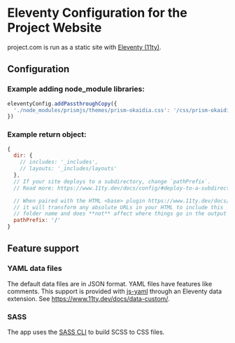 # Eleventy Configuration for the Project Website
project.com is run as a static site with [Eleventy (11ty)](https://www.11ty.dev/).

## Configuration

### Example adding node_module libraries:
```js
eleventyConfig.addPassthroughCopy({
  './node_modules/prismjs/themes/prism-okaidia.css': '/css/prism-okaidia.css'
})
```

### Example return object:
```js
{
  dir: {
    // includes: '_includes',
    // layouts: '_includes/layouts'
  },
  // If your site deploys to a subdirectory, change `pathPrefix`.
  // Read more: https://www.11ty.dev/docs/config/#deploy-to-a-subdirectory-with-a-path-prefix

  // When paired with the HTML <base> plugin https://www.11ty.dev/docs/plugins/html-base/
  // it will transform any absolute URLs in your HTML to include this
  // folder name and does **not** affect where things go in the output folder.
  pathPrefix: '/'
}
```

## Feature support

### YAML data files
The default data files are in JSON format. YAML files have features like comments. This support is provided with [js-yaml](https://github.com/nodeca/js-yaml) through an Eleventy data extension. See https://www.11ty.dev/docs/data-custom/.

### SASS
The app uses the [SASS CLI](https://github.com/sass/dart-sass) to build SCSS to CSS files.
